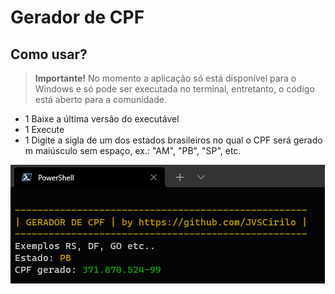 # Gerador de CPF
## Como usar?
> **Importante!**
> No momento a aplicação só está disponível para o Windows e só pode ser executada no terminal, entretanto, o código está aberto para a comunidade.

- 1 Baixe a última versão do executável
- 1 Execute
- 1 Digite a sigla de um dos estados brasileiros no qual o CPF será gerado m maiúsculo sem espaço, ex.: "AM", "PB", "SP", etc.

![Imagem demonstração](screenshots/test.png)